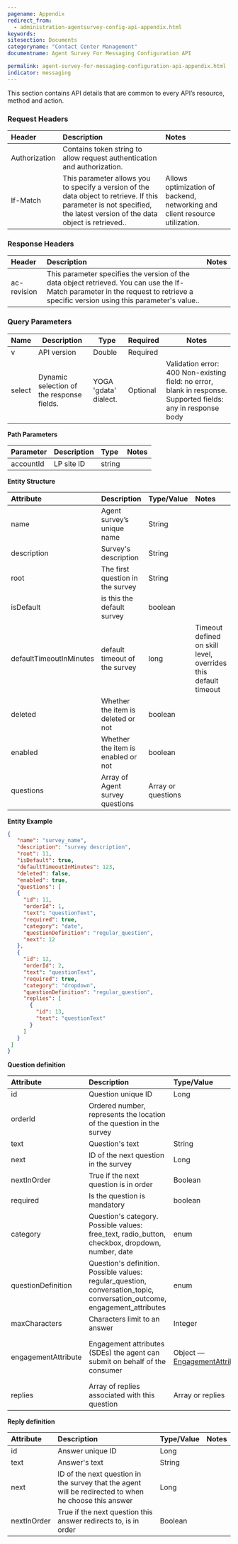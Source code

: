 ```yaml
---
pagename: Appendix
redirect_from:
  - administration-agentsurvey-config-api-appendix.html
keywords:
sitesection: Documents
categoryname: "Contact Center Management"
documentname: Agent Survey For Messaging Configuration API

permalink: agent-survey-for-messaging-configuration-api-appendix.html
indicator: messaging
---
```


This section contains API details that are common to every API’s resource, method and action.

### Request Headers

 |Header | Description | Notes|
 |:------- | :-------------- | :--- |
 | Authorization | Contains token string to allow request authentication and authorization.  |
 | If-Match | This parameter allows you to specify a version of the data object to retrieve. If this parameter is not specified, the latest version of the data object is retrieved.. | Allows optimization of backend, networking and client resource utilization. |

### Response Headers

|Header | Description | Notes|
|:-------  | :----- | :--- |
| ac-revision | This parameter specifies the version of the data object retrieved. You can use the If-Match parameter in the request to retrieve a specific version using this parameter's value..

### Query Parameters

| Name   | Description   | Type   | Required |Notes    |
|--------|---------------|--------|----------|---------|
| v   | API version        | Double  | Required   |
| select  | Dynamic selection of the response fields. | YOGA 'gdata' dialect.  | Optional | Validation error: 400 Non-existing field: no error, blank in response. Supported fields: any in response body       |


**Path Parameters**

 |Parameter | Description|  Type  |Notes |
 |:----------|  :-------------- | :-------------- | :--- |
 | accountId |  LP site ID | string  |

**Entity Structure**

 | Attribute | Description | Type/Value | Notes |
 | :--------- | :-------------- | :----------- | :--- | 
 | name | Agent survey’s unique name| String |   
 | description | Survey's description | String |
 | root | The first question in the survey | String |  
 | isDefault | is this the default survey | boolean | 
 | defaultTimeoutInMinutes | default timeout of the survey | long | Timeout defined on skill level, overrides this default timeout |
 | deleted | Whether the item is deleted or not | boolean |
 | enabled | Whether the item is enabled or not| boolean |
 | questions | Array of Agent survey questions | Array or questions |


**Entity Example**

 ```json
{
    "name": "survey_name",
    "description": "survey description",
    "root": 11,
    "isDefault": true,
    "defaultTimeoutInMinutes": 123, 
    "deleted": false,
    "enabled": true,
    "questions": [
    {
      "id": 11,
      "orderId": 1,
      "text": "questionText",
      "required": true,
      "category": "date",
      "questionDefinition": "regular_question",
      "next": 12
    },
    {
      "id": 12,
      "orderId": 2,
      "text": "questionText",
      "required": true,
      "category": "dropdown",
      "questionDefinition": "regular_question",
      "replies": [
        {
          "id": 13,
          "text": "questionText"
        }
      ]
    }
  ]
}
 ```

**Question definition**

| Attribute | Description | Type/Value | Notes |
| :--------- | :-------------- | :----------- | :--- |  
| id | Question unique ID | Long | 
| orderId |  Ordered number, represents the location of the question in the survey |
| text | Question's text | String |
| next | ID of the next question in the survey | Long | should be null in case the question contains replies |
| nextInOrder | True if the next question is in order | Boolean | For example, question with orderId 2 followed by question with orderId 3 |
| required | Is the question is mandatory | boolean |
| category | Question's category. Possible values: free_text, radio_button, checkbox, dropdown, number, date | enum |
| questionDefinition | Question's definition. Possible values: regular_question, conversation_topic, conversation_outcome, engagement_attributes | enum |
| maxCharacters |  Characters limit to an answer | Integer |
| engagementAttribute | Engagement attributes (SDEs) the agent can submit on behalf of the consumer | Object — [EngagementAttribute](/agent-survey-for-messaging-runtime-api-appendix.html#engagementAttribute-structure) | Submitting an engagement attribute question will trigger PurchaseEvent/LeadEvent/ServiceActivity event — based on the engagement attribute's type.
| replies | Array of replies associated with this question | Array or replies |

**Reply definition**

| Attribute | Description | Type/Value | Notes |
| :--------- | :-------------- | :----------- | :--- |  
| id | Answer unique ID | Long | 
| text | Answer's text | String |
| next | ID of the next question in the survey that the agent will be redirected to when he choose this answer | Long |
| nextInOrder|  True if the next question this answer redirects to, is in order | Boolean |
